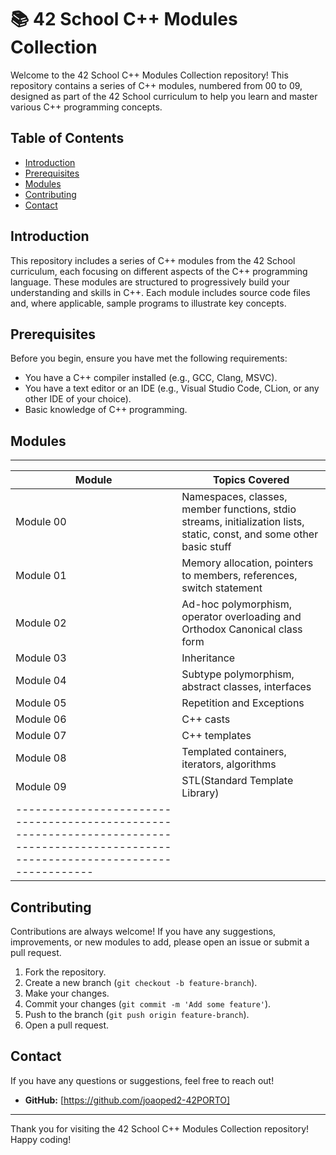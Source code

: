 # 📚 42 School C++ Modules Collection

Welcome to the 42 School C++ Modules Collection repository! This repository contains a series of C++ modules, numbered from 00 to 09, designed as part of the 42 School curriculum to help you learn and master various C++ programming concepts.

## Table of Contents

- [Introduction](#introduction)
- [Prerequisites](#prerequisites)
- [Modules](#modules)
- [Contributing](#contributing)
- [Contact](#contact)

## Introduction

This repository includes a series of C++ modules from the 42 School curriculum, each focusing on different aspects of the C++ programming language. These modules are structured to progressively build your understanding and skills in C++. Each module includes source code files and, where applicable, sample programs to illustrate key concepts.

## Prerequisites

Before you begin, ensure you have met the following requirements:
- You have a C++ compiler installed (e.g., GCC, Clang, MSVC).
- You have a text editor or an IDE (e.g., Visual Studio Code, CLion, or any other IDE of your choice).
- Basic knowledge of C++ programming.

## Modules

--------------------------------------------------------------------------------------------------------------------------------------
| Module     | Topics Covered                                                                                                        |
|------------|-----------------------------------------------------------------------------------------------------------------------|
| Module 00  | Namespaces, classes, member functions, stdio streams, initialization lists, static, const, and some other basic stuff |
| Module 01  | Memory allocation, pointers to members, references, switch statement                                                  |
| Module 02  | Ad-hoc polymorphism, operator overloading and Orthodox Canonical class form                                           |
| Module 03  | Inheritance                                                                                                           |
| Module 04  | Subtype polymorphism, abstract classes, interfaces                                                                    |
| Module 05  | Repetition and Exceptions                                                                                             |
| Module 06  | C++ casts                                                                                                             |
| Module 07  | C++ templates                                                                                                         |
| Module 08  | Templated containers, iterators, algorithms                                                                           |
| Module 09  | STL(Standard Template Library)                                                                                        |
|------------------------------------------------------------------------------------------------------------------------------------|

## Contributing

Contributions are always welcome! If you have any suggestions, improvements, or new modules to add, please open an issue or submit a pull request.

1. Fork the repository.
2. Create a new branch (`git checkout -b feature-branch`).
3. Make your changes.
4. Commit your changes (`git commit -m 'Add some feature'`).
5. Push to the branch (`git push origin feature-branch`).
6. Open a pull request.

## Contact

If you have any questions or suggestions, feel free to reach out!

- **GitHub:** [https://github.com/joaoped2-42PORTO]

---

Thank you for visiting the 42 School C++ Modules Collection repository! Happy coding!
